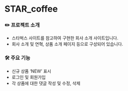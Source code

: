 # STAR_coffee

### ✏️ 프로젝트 소개

- 스타벅스 사이트를 참고하여 구현한 회사 소개 사이트입니다.
- 회사 소개 및 연혁, 상품 소개 페이지 등으로 구성되어 있습니다.

### 🛠️ 주요 기능

- 신규 상품 ‘NEW’ 표시
- 로그인 및 회원가입
- 각 상품에 대한 댓글 작성 및 수정, 삭제
